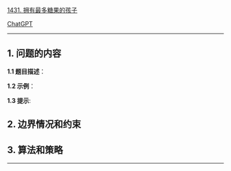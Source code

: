 [1431. 拥有最多糖果的孩子](https://leetcode.cn/problems/kids-with-the-greatest-number-of-candies)

[ChatGPT](chat.openai.com)

---

## 1. 问题的内容
**1.1 题目描述**：

**1.2 示例**：

**1.3 提示**:

## 2. 边界情况和约束


## 3. 算法和策略

---

